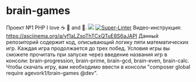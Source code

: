 # brain-games
Проект №1 PHP
I love :coffee: :pizza: and :dancer:.
<a href="https://codeclimate.com/github/Agevork2020/brain-games/maintainability"><img src="https://api.codeclimate.com/v1/badges/a99a88d28ad37a79dbf6/maintainability" /></a>
[![Super-Linter](https://github.com/Agevork2020/php-project-lvl1/workflows/Super-Linter/badge.svg)](https://github.com/Agevork2020/php-project-lvl1/actions)
Видео-инструкция: https://asciinema.org/a/yf1aLZsoThTCxQTuE8S6aJAPl
Данный репозиторий содержит код, описывающий логику пяти математических игр. Каждая игра продолжается до трех побед. Условия игры вы сможете прочитать при запуске через введение названия игр в консоли:
brain-progression,
brain-prime,
brain-gcd,
brain-even,
brain-calc.
Чтобы скачать игру, вам необходимо ввести в консоли "composer global require agevork1/brain-games @dev".
